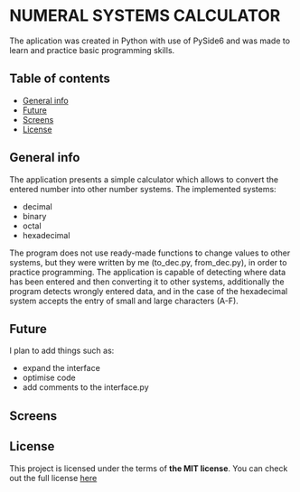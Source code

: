 # NUMERAL SYSTEMS CALCULATOR
 
The aplication was created in Python with use of PySide6 and was made to learn and practice basic programming skills.

## Table of contents
* [General info](#general-info)
* [Future](#future)
* [Screens](#screens)
* [License](#license)

## General info

The application presents a simple calculator which allows to convert the entered number into other number systems.
The implemented systems:
- decimal
- binary
- octal
- hexadecimal

The program does not use ready-made functions to change values to other systems, but they were written by me (to_dec.py, from_dec.py), in order to practice programming.
The application is capable of detecting where data has been entered and then converting it to other systems, additionally the program detects wrongly entered data, and in the case of the hexadecimal system accepts the entry of small and large characters (A-F).

## Future

I plan to add things such as:
- expand the interface
- optimise code
- add comments to the interface.py

## Screens


## License
This project is licensed under the terms of **the MIT license**.
You can check out the full license [here](./LICENSE)
